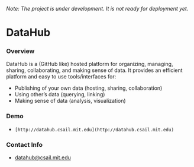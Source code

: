 *Note: The project is under development. It is not ready for deployment yet.*

DataHub
=====
### Overview
DataHub is a (GitHub like) hosted platform for organizing, managing, sharing, collaborating, and making sense of data. It provides an efficient platform and easy to use tools/interfaces for:

* Publishing of your own data (hosting, sharing, collaboration)
* Using other’s data (querying, linking)
* Making sense of data (analysis, visualization)

### Demo
+ `[http://datahub.csail.mit.edu](http://datahub.csail.mit.edu)`

### Contact Info
+ [datahub@csail.mit.edu](mailto:datahub@csail.mit.edu)
